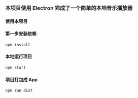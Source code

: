 ### 本项目使用 Electron 完成了一个简单的本地音乐播放器

#### 使用本项目

#### 第一步安装依赖
	npm install
	
#### 本地运行项目
	npm start

#### 项目打包成 App
	npm run dist